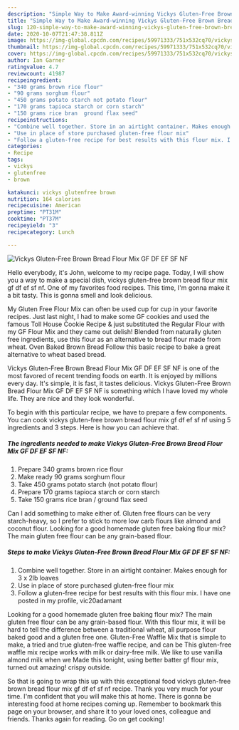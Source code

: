 ```yaml
---
description: "Simple Way to Make Award-winning Vickys Gluten-Free Brown Bread Flour Mix GF DF EF SF NF"
title: "Simple Way to Make Award-winning Vickys Gluten-Free Brown Bread Flour Mix GF DF EF SF NF"
slug: 120-simple-way-to-make-award-winning-vickys-gluten-free-brown-bread-flour-mix-gf-df-ef-sf-nf
date: 2020-10-07T21:47:38.811Z
image: https://img-global.cpcdn.com/recipes/59971333/751x532cq70/vickys-gluten-free-brown-bread-flour-mix-gf-df-ef-sf-nf-recipe-main-photo.jpg
thumbnail: https://img-global.cpcdn.com/recipes/59971333/751x532cq70/vickys-gluten-free-brown-bread-flour-mix-gf-df-ef-sf-nf-recipe-main-photo.jpg
cover: https://img-global.cpcdn.com/recipes/59971333/751x532cq70/vickys-gluten-free-brown-bread-flour-mix-gf-df-ef-sf-nf-recipe-main-photo.jpg
author: Ian Garner
ratingvalue: 4.7
reviewcount: 41987
recipeingredient:
- "340 grams brown rice flour"
- "90 grams sorghum flour"
- "450 grams potato starch not potato flour"
- "170 grams tapioca starch or corn starch"
- "150 grams rice bran  ground flax seed"
recipeinstructions:
- "Combine well together. Store in an airtight container. Makes enough for 3 x 2lb loaves"
- "Use in place of store purchased gluten-free flour mix"
- "Follow a gluten-free recipe for best results with this flour mix. I have one posted in my profile, vic20adamant"
categories:
- Recipe
tags:
- vickys
- glutenfree
- brown

katakunci: vickys glutenfree brown 
nutrition: 164 calories
recipecuisine: American
preptime: "PT31M"
cooktime: "PT37M"
recipeyield: "3"
recipecategory: Lunch

---
```



![Vickys Gluten-Free Brown Bread Flour Mix GF DF EF SF NF](https://img-global.cpcdn.com/recipes/59971333/751x532cq70/vickys-gluten-free-brown-bread-flour-mix-gf-df-ef-sf-nf-recipe-main-photo.jpg)

Hello everybody, it's John, welcome to my recipe page. Today, I will show you a way to make a special dish, vickys gluten-free brown bread flour mix gf df ef sf nf. One of my favorites food recipes. This time, I'm gonna make it a bit tasty. This is gonna smell and look delicious.

My Gluten Free Flour Mix can often be used cup for cup in your favorite recipes. Just last night, I had to make some GF cookies and used the famous Toll House Cookie Recipe &amp; just substituted the Regular Flour with my GF Flour Mix and they came out delish! Blended from naturally gluten free ingredients, use this flour as an alternative to bread flour made from wheat. Oven Baked Brown Bread Follow this basic recipe to bake a great alternative to wheat based bread.

Vickys Gluten-Free Brown Bread Flour Mix GF DF EF SF NF is one of the most favored of recent trending foods on earth. It is enjoyed by millions every day. It's simple, it is fast, it tastes delicious. Vickys Gluten-Free Brown Bread Flour Mix GF DF EF SF NF is something which I have loved my whole life. They are nice and they look wonderful.


To begin with this particular recipe, we have to prepare a few components. You can cook vickys gluten-free brown bread flour mix gf df ef sf nf using 5 ingredients and 3 steps. Here is how you can achieve that.

<!--inarticleads1-->

##### The ingredients needed to make Vickys Gluten-Free Brown Bread Flour Mix GF DF EF SF NF:

1. Prepare 340 grams brown rice flour
1. Make ready 90 grams sorghum flour
1. Take 450 grams potato starch (not potato flour)
1. Prepare 170 grams tapioca starch or corn starch
1. Take 150 grams rice bran / ground flax seed


Can I add something to make either of. Gluten free flours can be very starch-heavy, so I prefer to stick to more low carb flours like almond and coconut flour. Looking for a good homemade gluten free baking flour mix? The main gluten free flour can be any grain-based flour. 

<!--inarticleads2-->

##### Steps to make Vickys Gluten-Free Brown Bread Flour Mix GF DF EF SF NF:

1. Combine well together. Store in an airtight container. Makes enough for 3 x 2lb loaves
1. Use in place of store purchased gluten-free flour mix
1. Follow a gluten-free recipe for best results with this flour mix. I have one posted in my profile, vic20adamant


Looking for a good homemade gluten free baking flour mix? The main gluten free flour can be any grain-based flour. With this flour mix, it will be hard to tell the difference between a traditional wheat, all purpose flour baked good and a gluten free one. Gluten-Free Waffle Mix that is simple to make, a tried and true gluten-free waffle recipe, and can be This gluten-free waffle mix recipe works with milk or dairy-free milk. We like to use vanilla almond milk when we Made this tonight, using better batter gf flour mix, turned out amazing! crispy outside. 

So that is going to wrap this up with this exceptional food vickys gluten-free brown bread flour mix gf df ef sf nf recipe. Thank you very much for your time. I'm confident that you will make this at home. There is gonna be interesting food at home recipes coming up. Remember to bookmark this page on your browser, and share it to your loved ones, colleague and friends. Thanks again for reading. Go on get cooking!
